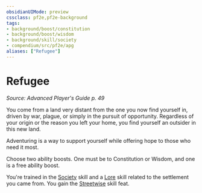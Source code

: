 ```yaml
---
obsidianUIMode: preview
cssclass: pf2e,pf2e-background
tags:
- background/boost/constitution
- background/boost/wisdom
- background/skill/society
- compendium/src/pf2e/apg
aliases: ["Refugee"]
---
```

# Refugee
*Source: Advanced Player's Guide p. 49*  

You come from a land very distant from the one you now find yourself in, driven by war, plague, or simply in the pursuit of opportunity. Regardless of your origin or the reason you left your home, you find yourself an outsider in this new land.

Adventuring is a way to support yourself while offering hope to those who need it most.

Choose two ability boosts. One must be to Constitution or Wisdom, and one is a free ability boost.

You're trained in the [Society](compendium/skills.md#Society) skill and a [Lore](compendium/skills.md#Lore) skill related to the settlement you came from. You gain the [Streetwise](compendium/feats/streetwise.md) skill feat.